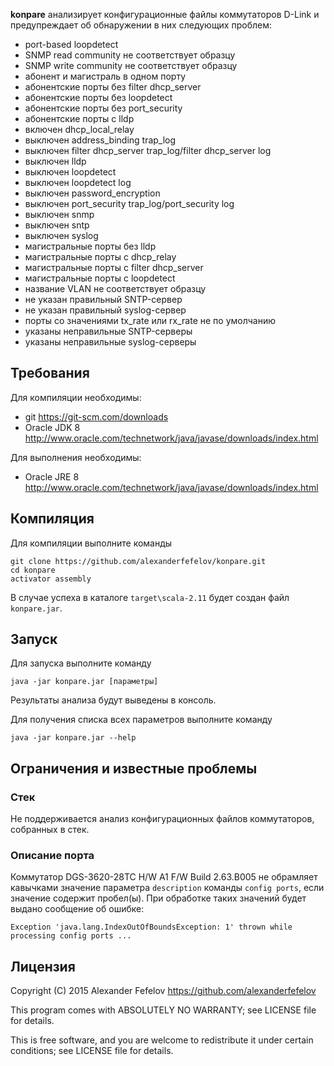 __konpare__ анализирует конфигурационные файлы коммутаторов D-Link и предупреждает об обнаружении в них следующих проблем:

* port-based loopdetect
* SNMP read community не соответствует образцу
* SNMP write community не соответствует образцу
* абонент и магистраль в одном порту
* абонентские порты без filter dhcp_server
* абонентские порты без loopdetect
* абонентские порты без port_security
* абонентские порты с lldp
* включен dhcp_local_relay
* выключен address_binding trap_log
* выключен filter dhcp_server trap_log/filter dhcp_server log
* выключен lldp
* выключен loopdetect
* выключен loopdetect log
* выключен password_encryption
* выключен port_security trap_log/port_security log
* выключен snmp
* выключен sntp
* выключен syslog
* магистральные порты без lldp
* магистральные порты с dhcp_relay
* магистральные порты с filter dhcp_server
* магистральные порты с loopdetect
* название VLAN не соответствует образцу
* не указан правильный SNTP-сервер
* не указан правильный syslog-сервер
* порты со значениями tx_rate или rx_rate не по умолчанию
* указаны неправильные SNTP-серверы
* указаны неправильные syslog-серверы

## Требования

Для компиляции необходимы:

* git <https://git-scm.com/downloads>
* Oracle JDK 8 <http://www.oracle.com/technetwork/java/javase/downloads/index.html>

Для выполнения необходимы:

* Oracle JRE 8 <http://www.oracle.com/technetwork/java/javase/downloads/index.html>

## Компиляция

Для компиляции выполните команды

    git clone https://github.com/alexanderfefelov/konpare.git
    cd konpare
    activator assembly

В случае успеха в каталоге `target\scala-2.11` будет создан файл `konpare.jar`.

## Запуск

Для запуска выполните команду

    java -jar konpare.jar [параметры]

Результаты анализа будут выведены в консоль.

Для получения списка всех параметров выполните команду

    java -jar konpare.jar --help

## Ограничения и известные проблемы

### Стек

Не поддерживается анализ конфигурационных файлов коммутаторов, собранных в стек.

### Описание порта

Коммутатор DGS-3620-28TC H/W A1 F/W Build 2.63.B005 не обрамляет кавычками значение параметра `description` команды `config ports`, если значение содержит пробел(ы). При обработке таких значений будет выдано сообщение об ошибке:

    Exception 'java.lang.IndexOutOfBoundsException: 1' thrown while processing config ports ...

## Лицензия

Copyright (C) 2015 Alexander Fefelov <https://github.com/alexanderfefelov>

This program comes with ABSOLUTELY NO WARRANTY; see LICENSE file for details.

This is free software, and you are welcome to redistribute it under certain conditions; see LICENSE file for details.